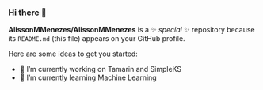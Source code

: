### Hi there 👋

**AlissonMMenezes/AlissonMMenezes** is a ✨ _special_ ✨ repository because its `README.md` (this file) appears on your GitHub profile.

Here are some ideas to get you started:

- 🔭 I’m currently working on Tamarin and SimpleKS
- 🌱 I’m currently learning Machine Learning
